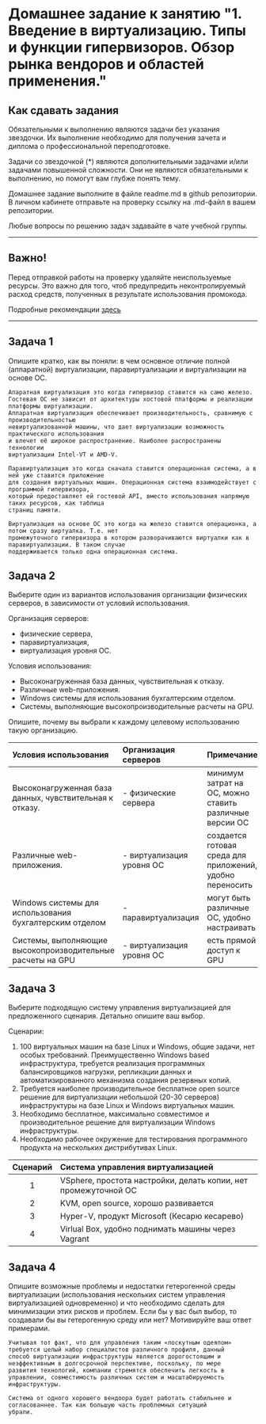 
# Домашнее задание к занятию "1. Введение в виртуализацию. Типы и функции гипервизоров. Обзор рынка вендоров и областей применения."


## Как сдавать задания

Обязательными к выполнению являются задачи без указания звездочки. Их выполнение необходимо для получения зачета и диплома о профессиональной переподготовке.

Задачи со звездочкой (*) являются дополнительными задачами и/или задачами повышенной сложности. Они не являются обязательными к выполнению, но помогут вам глубже понять тему.

Домашнее задание выполните в файле readme.md в github репозитории. В личном кабинете отправьте на проверку ссылку на .md-файл в вашем репозитории.

Любые вопросы по решению задач задавайте в чате учебной группы.

---

## Важно!

Перед отправкой работы на проверку удаляйте неиспользуемые ресурсы.
Это важно для того, чтоб предупредить неконтролируемый расход средств, полученных в результате использования промокода.

Подробные рекомендации [здесь](https://github.com/netology-code/virt-homeworks/blob/virt-11/r/README.md)

---

## Задача 1

Опишите кратко, как вы поняли: в чем основное отличие полной (аппаратной) виртуализации, паравиртуализации и виртуализации на основе ОС.

```
Апаратная виртуализация это когда гипервизор ставится на само железо.
Гостевая ОС не зависит от архитектуры хостовой платформы и реализации платформы виртуализации.
Аппаратная виртуализация обеспечивает производительность, сравнимую с производительностью 
невиртуализованной машины, что дает виртуализации возможность практического использования 
и влечет её широкое распространение. Наиболее распространены технологии 
виртуализации Intel-VT и AMD-V.
```
```
Паравиртуализация это когда сначала ставится операционная система, а в ней уже ставится приложение 
для создания виртуальных машин. Операционная система взаимодействует с программой гипервизора, 
который предоставляет ей гостевой API, вместо использования напрямую таких ресурсов, как таблица 
страниц памяти.
```
```
Виртуализация на основе ОС это когда на железо ставится операционка, а потом сразу виртуалка. Т.е. нет 
промежуточного гипервизора в котором разворачиваются виртуалки как в паравиртуализации. В таком случае 
поддерживается только одна операционная система.
```

## Задача 2

Выберите один из вариантов использования организации физических серверов, в зависимости от условий использования.

Организация серверов:
- физические сервера,
- паравиртуализация,
- виртуализация уровня ОС.

Условия использования:
- Высоконагруженная база данных, чувствительная к отказу.
- Различные web-приложения.
- Windows системы для использования бухгалтерским отделом.
- Системы, выполняющие высокопроизводительные расчеты на GPU.

Опишите, почему вы выбрали к каждому целевому использованию такую организацию.

|Условия использования|Организация серверов|Примечание|
|:-------------------|:------------------|:--------|
|Высоконагруженная база данных, чувствительная к отказу. |- физические сервера | минимум затрат на ОС, можно ставить различные версии ОС|
|Различные web-приложения. |- виртуализация уровня ОС | создается готовая среда для приложений, удобно переносить|
|Windows системы для использования бухгалтерским отделом |- паравиртуализация |могут быть различные ОС, удобно настраивать|
|Системы, выполняющие высокопроизводительные расчеты на GPU |- виртуализация уровня ОС | есть прямой доступ к GPU|

## Задача 3

Выберите подходящую систему управления виртуализацией для предложенного сценария. Детально опишите ваш выбор.

Сценарии:

1. 100 виртуальных машин на базе Linux и Windows, общие задачи, нет особых требований. Преимущественно Windows based инфраструктура, требуется реализация программных балансировщиков нагрузки, репликации данных и автоматизированного механизма создания резервных копий.
2. Требуется наиболее производительное бесплатное open source решение для виртуализации небольшой (20-30 серверов) инфраструктуры на базе Linux и Windows виртуальных машин.
3. Необходимо бесплатное, максимально совместимое и производительное решение для виртуализации Windows инфраструктуры.
4. Необходимо рабочее окружение для тестирования программного продукта на нескольких дистрибутивах Linux.


| Сценарий | Система управления виртуализацией|
|:---------:|:---------------------------------|
|1| VSphere, простота настройки, делать копии, нет промежуточной ОС |
|2| KVM, open source, хорошо развивается |
|3| Hyper-V,  продукт Microsoft (Кесарю кесарево) |
|4| Virlual Box, удобно поднимать машины через Vagrant |


## Задача 4

Опишите возможные проблемы и недостатки гетерогенной среды виртуализации (использования нескольких систем управления виртуализацией одновременно) и что необходимо сделать для минимизации этих рисков и проблем. Если бы у вас был выбор, то создавали бы вы гетерогенную среду или нет? Мотивируйте ваш ответ примерами.
```
Учитывая тот факт, что для управления таким «лоскутным одеялом» требуется целый набор специалистов различного профиля, данный
способ виртуализации инфраструктуры является дорогостоящим и неэффективным в долгосрочной перспективе, поскольку, по мере
развития технологий, компании стремятся обеспечить легкость в управлении, совместимость различных систем и масштабируемость
инфраструктуры.

Система от одного хорошего вендоора будет работать стабильнее и согласованнее. Так как большую часть проблемных ситуаций
убрали.

```
